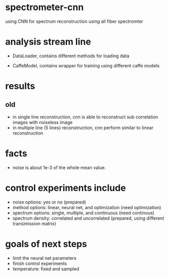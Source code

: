 # spectrometer-cnn
using CNN for spectrum reconstruction using all fiber spectromter

# analysis stream line

- DataLoader, contains different methods for loading data

- CaffeModel, contains wrapper for training using different caffe models

# results
## old
- in single line reconstruction, cnn is able to reconstruct sub correlation images with noiseless image
- in multiple line (5 lines) reconstruction, cnn perform similar to linear reconstruction

# facts
- noise is about 1e-3 of the whole mean value.

# control experiments include
- noise options: yes or no (prepared)
- method options: linear, neural net, and optimization (need optimization)
- spectrum options: single, multiple, and continuous (need continous)
- spectrum density: correlated and uncorrelated (prepared, using different transimission matrix)

# goals of next steps
- limit the neural net parameters
- finish control experiments
- temperature: fixed and sampled
